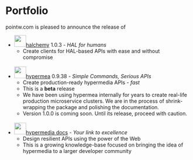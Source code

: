 # Portfolio

pointw.com is pleased to announce the release of
* <img src="/img/portfolio/halchemy-logo.svg" width="32">[halchemy](https://github.com/pointw-dev/halchemy) 1.0.3 - _HAL for humans_
  * Create clients for HAL-based APIs with ease and without compromise<br/><br/>
* <img src="/img/portfolio/hypermea-logo.svg" width="32">[hypermea](https://pointw-dev.github.io/hypermea/) 0.9.38 - _Simple Commands, Serious APIs_
  * Create production-ready hypermedia APIs - _fast_
  * This is a **beta** release
  * We have been using hypermea internally for years to create real-life production microservice clusters. We are in the process of shrink-wrapping the package and polishing the documentation.
  * Version 1.0.0 is coming soon. Until its release, proceed with caution.<br/><br/>
* <img src="/img/portfolio/hypermedia-logo.svg" width="32">[hypermedia docs](https://pointw-dev.github.io/hypermedia-docs/) - _Your link to excellence_
  * Design resilient APIs using the power of the Web
  * This is a growing knowledge-base focused on bringing the idea of hypermedia to a larger developer community
